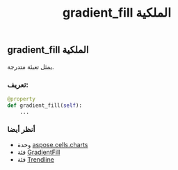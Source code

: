 ﻿---
title: gradient_fill الملكية
second_title: Aspose.Cells for Python via .NET API المراجع
description:
type: docs
weight: 190
url: /ar/python-net/aspose.cells.charts/trendline/gradient_fill/
is_root: false
---
##  gradient_fill الملكية

يمثل تعبئة متدرجة.
###  تعريف:
```python
@property
def gradient_fill(self):
    ...
```

###  أنظر أيضا
* وحدة [aspose.cells.charts](../../)
* فئة [GradientFill](/cells/ar/python-net/aspose.cells.drawing/gradientfill)
* فئة [Trendline](/cells/ar/python-net/aspose.cells.charts/trendline)
